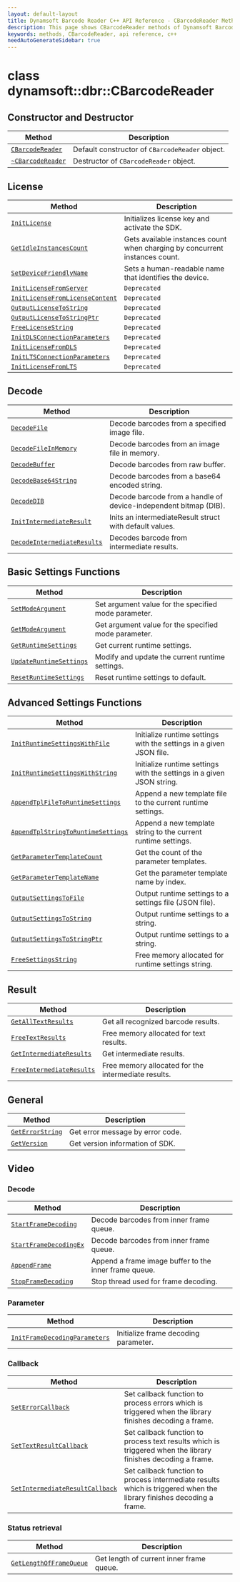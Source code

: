 ```yaml
---
layout: default-layout
title: Dynamsoft Barcode Reader C++ API Reference - CBarcodeReader Methods
description: This page shows CBarcodeReader methods of Dynamsoft Barcode Reader for C++ Language.
keywords: methods, CBarcodeReader, api reference, c++
needAutoGenerateSidebar: true
---
```


# class dynamsoft::dbr::CBarcodeReader

## Constructor and Destructor
   
  | Method               | Description |
  |----------------------|-------------|
  | [`CBarcodeReader`](constructor-and-destructor.md#cbarcodereader) | Default constructor of `CBarcodeReader` object.|
  | [`~CBarcodeReader`](constructor-and-destructor.md#~cbarcodereader) | Destructor of `CBarcodeReader` object.|
   
   
## License
  
  | Method               | Description |
  |----------------------|-------------|
  | [`InitLicense`](license.md#initlicense) | Initializes license key and activate the SDK. |
  | [`GetIdleInstancesCount`](license.md#getidleinstancescount) | Gets available instances count when charging by concurrent instances count. |
  | [`SetDeviceFriendlyName`](license.md#setdevicefriendlyname) | Sets a human-readable name that identifies the device. |
  | [`InitLicenseFromServer`](license.md#initlicensefromserver) | `Deprecated` |
  | [`InitLicenseFromLicenseContent`](license.md#initlicensefromlicensecontent) | `Deprecated` |
  | [`OutputLicenseToString`](license.md#outputlicensetostring) | `Deprecated` |
  | [`OutputLicenseToStringPtr`](license.md#outputlicensetostringptr) | `Deprecated` |
  | [`FreeLicenseString`](license.md#freelicensestring) | `Deprecated` |
  | [`InitDLSConnectionParameters`](license.md#initdlsconnectionparameters) | `Deprecated` |
  | [`InitLicenseFromDLS`](license.md#initlicensefromdls) | `Deprecated` |
  | [`InitLTSConnectionParameters`](license.md#initltsconnectionparameters) | `Deprecated` |
  | [`InitLicenseFromLTS`](license.md#initlicensefromlts) | `Deprecated` |

   
   
## Decode
   
  | Method               | Description |
  |----------------------|-------------|
  | [`DecodeFile`](decode.md#decodefile) | Decode barcodes from a specified image file. |
  | [`DecodeFileInMemory`](decode.md#decodefileinmemory) | Decode barcodes from an image file in memory. |
  | [`DecodeBuffer`](decode.md#decodebuffer) | Decode barcodes from raw buffer. |
  | [`DecodeBase64String`](decode.md#decodebase64string) | Decode barcodes from a base64 encoded string. |
  | [`DecodeDIB`](decode.md#decodedib) | Decode barcode from a handle of device-independent bitmap (DIB). |
  | [`InitIntermediateResult`](decode.md#initintermediateresult) | Inits an intermediateResult struct with default values. |
  | [`DecodeIntermediateResults`](decode.md#decodeintermediateresults) | Decodes barcode from intermediate results. |
   
   
   
 
## Basic Settings Functions
   
  | Method               | Description |
  |----------------------|-------------|
  | [`SetModeArgument`](parameter-and-runtime-settings-basic.md#setmodeargument) | Set argument value for the specified mode parameter. |
  | [`GetModeArgument`](parameter-and-runtime-settings-basic.md#getmodeargument) | Get argument value for the specified mode parameter. |
  | [`GetRuntimeSettings`](parameter-and-runtime-settings-basic.md#getruntimesettings) | Get current runtime settings. |
  | [`UpdateRuntimeSettings`](parameter-and-runtime-settings-basic.md#updateruntimesettings) | Modify and update the current runtime settings. |
  | [`ResetRuntimeSettings`](parameter-and-runtime-settings-basic.md#resetruntimesettings) | Reset runtime settings to default. |

## Advanced Settings Functions
  
  | Method               | Description |
  |----------------------|-------------|
  | [`InitRuntimeSettingsWithFile`](parameter-and-runtime-settings-advanced.md#initruntimesettingswithfile)  | Initialize runtime settings with the settings in a given JSON file. |
  | [`InitRuntimeSettingsWithString`](parameter-and-runtime-settings-advanced.md#initruntimesettingswithstring) | Initialize runtime settings with the settings in a given JSON string. |
  | [`AppendTplFileToRuntimeSettings`](parameter-and-runtime-settings-advanced.md#appendtplfiletoruntimesettings) | Append a new template file to the current runtime settings. |
  | [`AppendTplStringToRuntimeSettings`](parameter-and-runtime-settings-advanced.md#appendtplstringtoruntimesettings) | Append a new template string to the current runtime settings. |
  | [`GetParameterTemplateCount`](parameter-and-runtime-settings-advanced.md#getparametertemplatecount) | Get the count of the parameter templates. |
  | [`GetParameterTemplateName`](parameter-and-runtime-settings-advanced.md#getparametertemplatename) | Get the parameter template name by index. |
  | [`OutputSettingsToFile`](parameter-and-runtime-settings-advanced.md#outputsettingstofile) | Output runtime settings to a settings file (JSON file). |
  | [`OutputSettingsToString`](parameter-and-runtime-settings-advanced.md#outputsettingstostring) | Output runtime settings to a string. |
  | [`OutputSettingsToStringPtr`](parameter-and-runtime-settings-advanced.md#outputsettingstostringptr) | Output runtime settings to a string. |
  | [`FreeSettingsString`](parameter-and-runtime-settings-advanced.md#freesettingsstring) | Free memory allocated for runtime settings string. |
      
   

   
   
## Result
   
  | Method               | Description |
  |----------------------|-------------|
  | [`GetAllTextResults`](result.md#getalltextresults) | Get all recognized barcode results. |
  | [`FreeTextResults`](result.md#freetextresults) | Free memory allocated for text results. |
  | [`GetIntermediateResults`](result.md#getintermediateresults) | Get intermediate results. |
  | [`FreeIntermediateResults`](result.md#freeintermediateresults) | Free memory allocated for the intermediate results. |
   
      


   
## General
   
  | Method               | Description |
  |----------------------|-------------|
  | [`GetErrorString`](general.md#geterrorstring) | Get error message by error code.|
  | [`GetVersion`](general.md#getversion) | Get version information of SDK.|
   
      


   
## Video

### Decode
    
   | Method               | Description |
   |----------------------|-------------|
   | [`StartFrameDecoding`](video.md#startframedecoding) | Decode barcodes from inner frame queue. |
   | [`StartFrameDecodingEx`](video.md#startframedecodingex) | Decode barcodes from inner frame queue. |
   | [`AppendFrame`](video.md#appendframe) | Append a frame image buffer to the inner frame queue. |
   | [`StopFrameDecoding`](video.md#stopframedecoding) | Stop thread used for frame decoding. |

### Parameter
   
   | Method               | Description |
   |----------------------|-------------|
   | [`InitFrameDecodingParameters`](video.md#initframedecodingparameters) | Initialize frame decoding parameter. |

### Callback
   
   | Method               | Description |
   |----------------------|-------------|
   | [`SetErrorCallback`](video.md#seterrorcallback) | Set callback function to process errors which is triggered when the library finishes decoding a frame. |
   | [`SetTextResultCallback`](video.md#settextresultcallback) | Set callback function to process text results which is triggered when the library finishes decoding a frame. |
   | [`SetIntermediateResultCallback`](video.md#setintermediateresultcallback) | Set callback function to process intermediate results which is triggered when the library finishes decoding a frame. |

### Status retrieval
   
   | Method               | Description |
   |----------------------|-------------|
   | [`GetLengthOfFrameQueue`](video.md#getlengthofframequeue) | Get length of current inner frame queue. |
 


